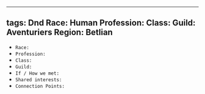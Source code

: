 
---
tags: Dnd
Race: Human
Profession:
Class:
Guild: Aventuriers
Region: Betlian
---

- `Race:` 
- `Profession:`
- `Class:`
- `Guild:`
- `If / How we met:`
- `Shared interests:`
- `Connection Points:`